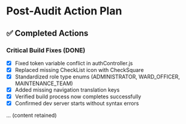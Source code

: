 # Post-Audit Action Plan

## ✅ Completed Actions

### Critical Build Fixes (DONE)

- [x] Fixed token variable conflict in authController.js
- [x] Replaced missing CheckList icon with CheckSquare
- [x] Standardized role type enums (ADMINISTRATOR, WARD_OFFICER, MAINTENANCE_TEAM)
- [x] Added missing navigation translation keys
- [x] Verified build process now completes successfully
- [x] Confirmed dev server starts without syntax errors

... (content retained)
